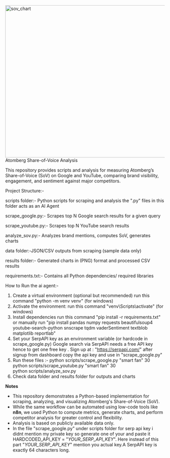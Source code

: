<img width="640" height="480" alt="sov_chart" src="https://github.com/user-attachments/assets/9186b2d3-04aa-4a8b-9730-cc821529f7ac" />
Atomberg Share-of-Voice Analysis

This repository provides scripts and analysis for measuring Atomberg’s Share-of-Voice (SoV) on Google and YouTube, comparing brand visibility, engagement, and sentiment against major competitors.

Project Structure:-

scripts folder:- Python scripts for scraping and analysis the ".py" files in this folder acts as an AI Agent

  scrape_google.py:- Scrapes top N Google search results for a given query
  
  scrape_youtube.py:- Scrapes top N YouTube search results
  
  analyze_sov.py:- Analyzes brand mentions, computes SoV, generates charts

data folder:-JSON/CSV outputs from scraping (sample data only)

results folder:-  Generated charts in (PNG) format and processed CSV results

requirements.txt:-  Contains all Python dependencies/ required libraries


How to Run the ai agent:-

1. Create a virtual environment (optional but recommended)
    run this command "python -m venv venv" (for windows)
2. Activate the environment:
    run this command "venv\Scripts\activate" (for windows)
3. Install dependencies
    run this command "pip install -r requirements.txt" or manually run "pip install pandas numpy requests beautifulsoup4 youtube-search-python snscrape tqdm vaderSentiment textblob matplotlib reportlab"
4. Set your SerpAPI key as an environment variable (or hardcode in scrape_google.py)
   Google search via SerpAPI needs a free API key hence to get one free key .
   Sign up at : "https://serpapi.com/" after signup from dashboard copy the api key and use in "scrape_google.py"
5. Run these files :-
   python scripts/scrape_google.py "smart fan" 30
   python scripts/scrape_youtube.py "smart fan" 30  
   python scripts/analyze_sov.py
6. Check data folder and results folder for outputs and charts

****Notes****
  * This repository demonstrates a Python-based implementation for scraping, analyzing, and visualizing Atomberg's Share-of-Voice (SoV). 
  * While the same workflow can be automated using low-code tools like **n8n**, we used Python to compute metrics, generate charts, and perform competitor analysis     for greater control and flexibility.
  * Analysis is based on publicly available data only.
  * In the file "scrape_google.py" under scripts folder for serp api key i didnt mention my private key so generate one of your and paste it
     HARDCODED_API_KEY = "_YOUR_SERP_API_KEY_". Here instead of this part "_YOUR_SERP_API_KEY_" mention you actual key.A SerpAPI key is exactly 64
    characters long.


